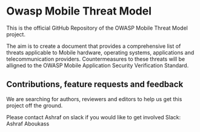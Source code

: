 # Owasp Mobile Threat Model

This is the official GitHub Repository of the OWASP Mobile Threat Model project.

The aim is to create a document that provides a comprehensive list of threats applicable to Mobile hardware, operating systems, applications and telecommunication providers. Countermeasures to these threats will be alligned to the OWASP Mobile Application Security Verification Standard. 

## Contributions, feature requests and feedback
We are searching for authors, reviewers and editors to help us get this project off the ground.

Please contact Ashraf on slack if you would like to get involved Slack: Ashraf Aboukass
